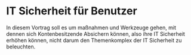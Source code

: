 # IT Sicherheit für Benutzer

In diesem Vortrag soll es um maßnahmen und Werkzeuge gehen, mit dennen sich Kontenbesitzende Absichern können, also ihre IT Sicherheit erhöhen können, nicht darum den Themenkomplex der IT Sicherheit zu beleuchten.
